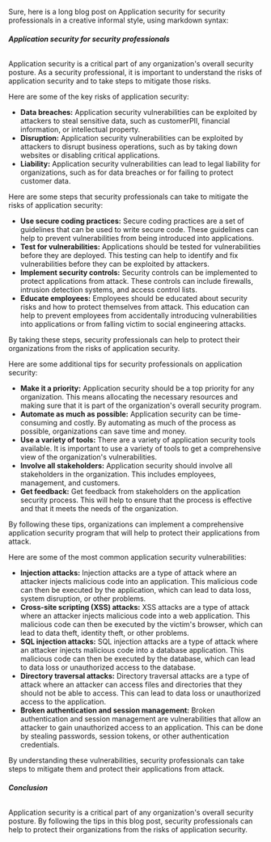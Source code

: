 Sure, here is a long blog post on Application security for security professionals in a creative informal style, using markdown syntax:

###### **Application security for security professionals**

Application security is a critical part of any organization's overall security posture. As a security professional, it is important to understand the risks of application security and to take steps to mitigate those risks.

Here are some of the key risks of application security:

* **Data breaches:** Application security vulnerabilities can be exploited by attackers to steal sensitive data, such as customerPII, financial information, or intellectual property.
* **Disruption:** Application security vulnerabilities can be exploited by attackers to disrupt business operations, such as by taking down websites or disabling critical applications.
* **Liability:** Application security vulnerabilities can lead to legal liability for organizations, such as for data breaches or for failing to protect customer data.

Here are some steps that security professionals can take to mitigate the risks of application security:

* **Use secure coding practices:** Secure coding practices are a set of guidelines that can be used to write secure code. These guidelines can help to prevent vulnerabilities from being introduced into applications.
* **Test for vulnerabilities:** Applications should be tested for vulnerabilities before they are deployed. This testing can help to identify and fix vulnerabilities before they can be exploited by attackers.
* **Implement security controls:** Security controls can be implemented to protect applications from attack. These controls can include firewalls, intrusion detection systems, and access control lists.
* **Educate employees:** Employees should be educated about security risks and how to protect themselves from attack. This education can help to prevent employees from accidentally introducing vulnerabilities into applications or from falling victim to social engineering attacks.

By taking these steps, security professionals can help to protect their organizations from the risks of application security.

Here are some additional tips for security professionals on application security:

* **Make it a priority:** Application security should be a top priority for any organization. This means allocating the necessary resources and making sure that it is part of the organization's overall security program.
* **Automate as much as possible:** Application security can be time-consuming and costly. By automating as much of the process as possible, organizations can save time and money.
* **Use a variety of tools:** There are a variety of application security tools available. It is important to use a variety of tools to get a comprehensive view of the organization's vulnerabilities.
* **Involve all stakeholders:** Application security should involve all stakeholders in the organization. This includes employees, management, and customers.
* **Get feedback:** Get feedback from stakeholders on the application security process. This will help to ensure that the process is effective and that it meets the needs of the organization.

By following these tips, organizations can implement a comprehensive application security program that will help to protect their applications from attack.

Here are some of the most common application security vulnerabilities:

* **Injection attacks:** Injection attacks are a type of attack where an attacker injects malicious code into an application. This malicious code can then be executed by the application, which can lead to data loss, system disruption, or other problems.
* **Cross-site scripting (XSS) attacks:** XSS attacks are a type of attack where an attacker injects malicious code into a web application. This malicious code can then be executed by the victim's browser, which can lead to data theft, identity theft, or other problems.
* **SQL injection attacks:** SQL injection attacks are a type of attack where an attacker injects malicious code into a database application. This malicious code can then be executed by the database, which can lead to data loss or unauthorized access to the database.
* **Directory traversal attacks:** Directory traversal attacks are a type of attack where an attacker can access files and directories that they should not be able to access. This can lead to data loss or unauthorized access to the application.
* **Broken authentication and session management:** Broken authentication and session management are vulnerabilities that allow an attacker to gain unauthorized access to an application. This can be done by stealing passwords, session tokens, or other authentication credentials.

By understanding these vulnerabilities, security professionals can take steps to mitigate them and protect their applications from attack.

###### **Conclusion**

Application security is a critical part of any organization's overall security posture. By following the tips in this blog post, security professionals can help to protect their organizations from the risks of application security.
